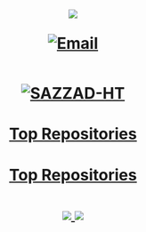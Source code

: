 <h1 align="center">
  <a href="https://git.io/typing-svg">
    <img src="https://readme-typing-svg.herokuapp.com/?lines=Hi;I+am+SAZZAD+HOSSAIN+TASNIM;&center=true&size=30">
    
  </a>


<a href="mailto:sazzdaiub1b@gmail.com"><img alt="Email" src="https://img.shields.io/badge/Gmail-sazzdaiub1b@gmail.com-red?style=flat&logo=gmail&color=blue&theme=blue">
 </a>
</p>
<p align="center">
    <a href="">
        <img title="" alt="" src="https://github-readme-streak-stats.herokuapp.com?user=SAZZAD-HT&theme=dark&date_format=M%20j%5B%2C%20Y%5D&fire=0093FF&ring=0093FF&background=0D1117&currStreakLabel=0093FF&border=30363D"/>
</p>
  <p align="center">
    <p align="center"> <img src="https://github-readme-stats.vercel.app/api?username=SAZZAD-HT&show_icons=true&theme=gotham" alt="SAZZAD-HT" />
    </p>
  
#### Top Repositories


#### Top Repositories


<a href="https://github.com/anuraghazra/github-readme-stats">
  <img align="center" src="https://github-readme-stats.vercel.app/api/pin/?username=anuraghazra&repo=github-readme-stats&theme=buefy" />
</a>
<a href="https://github.com/anuraghazra/anuraghazra.github.io">
  <img align="center" src="https://github-readme-stats.vercel.app/api/pin/?username=anuraghazra&repo=anuraghazra.github.io&theme=buefy" />
</a>
